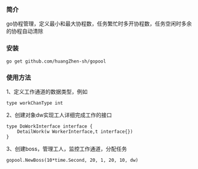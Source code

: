 <h3>简介</h3>

go协程管理，定义最小和最大协程数，任务繁忙时多开协程数，任务空闲时多余的协程自动清除

<h3>安装</h3>

````
go get github.com/huangZhen-sh/gopool
````

<h3>使用方法</h3>

1、定义工作通道的数据类型，例如
````
type workChanType int
````

2、创建对象dw实现工人详细完成工作的接口
````
type DoWorkInterface interface {
	DetailWork(w WorkerInterface,t interface{})
}
````
3、创建boss，管理工人，监控工作通道，分配任务
```
gopool.NewBoss(10*time.Second, 20, 1, 20, 10, dw)
````
